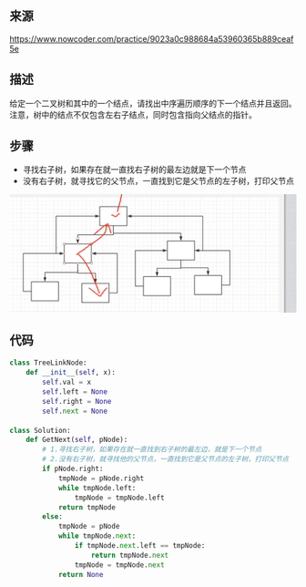 ## 来源

https://www.nowcoder.com/practice/9023a0c988684a53960365b889ceaf5e

## 描述

给定一个二叉树和其中的一个结点，请找出中序遍历顺序的下一个结点并且返回。注意，树中的结点不仅包含左右子结点，同时包含指向父结点的指针。

## 步骤

- 寻找右子树，如果存在就一直找右子树的最左边就是下一个节点
- 没有右子树，就寻找它的父节点，一直找到它是父节点的左子树，打印父节点

![image-20200616211510448](images/image-20200616211510448.png)

## 代码

```python
class TreeLinkNode:
    def __init__(self, x):
        self.val = x
        self.left = None
        self.right = None
        self.next = None

class Solution:
    def GetNext(self, pNode):
        # 1.寻找右子树，如果存在就一直找到右子树的最左边，就是下一个节点
        # 2.没有右子树，就寻找他的父节点，一直找到它是父节点的左子树，打印父节点
        if pNode.right:
            tmpNode = pNode.right
            while tmpNode.left:
                tmpNode = tmpNode.left
            return tmpNode
        else:
            tmpNode = pNode
            while tmpNode.next:
                if tmpNode.next.left == tmpNode:
                    return tmpNode.next
                tmpNode = tmpNode.next
            return None
```



